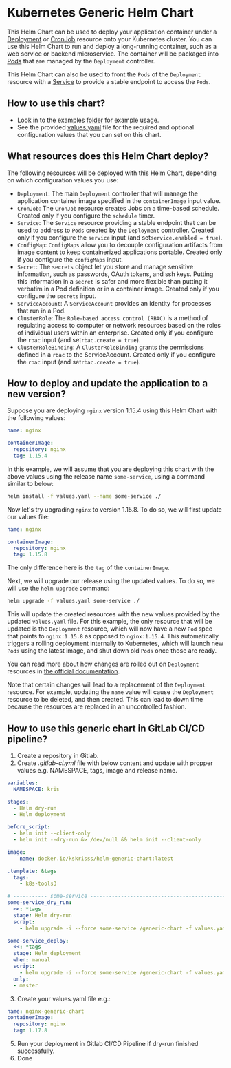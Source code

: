 # Kubernetes Generic Helm Chart

This Helm Chart can be used to deploy your application container under a [Deployment](https://kubernetes.io/docs/concepts/workloads/controllers/deployment/) or [CronJob](https://kubernetes.io/docs/concepts/workloads/controllers/cron-jobs/) resource onto your Kubernetes cluster. You can use this Helm Chart to run and deploy a long-running container, such as a web service or backend microservice. The container will be packaged into [Pods](https://kubernetes.io/docs/concepts/workloads/pods/pod-overview/) that are managed by the `Deployment` controller.

This Helm Chart can also be used to front the `Pods` of the `Deployment` resource with a [Service](https://kubernetes.io/docs/concepts/services-networking/service/) to provide a stable endpoint to access the `Pods`.

## How to use this chart?

* Look in to the examples [folder](./examples) for example usage.
* See the provided [values.yaml](./values.yaml) file for the required and optional configuration values that you can set on this chart.

## What resources does this Helm Chart deploy?

The following resources will be deployed with this Helm Chart, depending on which configuration values you use:

- `Deployment`: The main `Deployment` controller that will manage the application container image specified in the `containerImage` input value.
- `CronJob`: The `CronJob` resource creates Jobs on a time-based schedule. Created only if you configure the `schedule` timer.
- `Service`: The `Service` resource providing a stable endpoint that can be used to address to `Pods` created by the `Deployment` controller. Created only if you configure the `service` input (and set`service.enabled = true`).
- `ConfigMap`: `ConfigMaps` allow you to decouple configuration artifacts from image content to keep containerized applications portable. Created only if you configure the `configMaps` input.
- `Secret`: The `secrets` object let you store and manage sensitive information, such as passwords, OAuth tokens, and ssh keys. Putting this information in a `secret` is safer and more flexible than putting it verbatim in a Pod definition or in a container image. Created only if you configure the `secrets` input.
- `ServiceAccount`: A `ServiceAccount` provides an identity for processes that run in a Pod.
- `ClusterRole`:  The `Role-based access control (RBAC)` is a method of regulating access to computer or network resources based on the roles of individual users within an enterprise. Created only if you configure the `rbac` input (and set`rbac.create = true`).
- `ClusterRoleBinding`: A `ClusterRoleBinding` grants the permissions defined in a `rbac` to the ServiceAccount. Created only if you configure the `rbac` input (and set`rbac.create = true`).

## How to deploy and update the application to a new version?

Suppose you are deploying `nginx` version 1.15.4 using this Helm Chart with the following values:

```yaml
name: nginx

containerImage:
  repository: nginx
  tag: 1.15.4
```

In this example, we will assume that you are deploying this chart with the above values using the release name
`some-service`, using a command similar to below:

```bash
helm install -f values.yaml --name some-service ./
```

Now let's try upgrading `nginx` to version 1.15.8. To do so, we will first update our values file:

```yaml
name: nginx

containerImage:
  repository: nginx
  tag: 1.15.8
```

The only difference here is the `tag` of the `containerImage`.

Next, we will upgrade our release using the updated values. To do so, we will use the `helm upgrade` command:

```bash
helm upgrade -f values.yaml some-service ./
```

This will update the created resources with the new values provided by the updated `values.yaml` file. For this example,
the only resource that will be updated is the `Deployment` resource, which will now have a new `Pod` spec that points to
`nginx:1.15.8` as opposed to `nginx:1.15.4`. This automatically triggers a rolling deployment internally to Kubernetes,
which will launch new `Pods` using the latest image, and shut down old `Pods` once those are ready.

You can read more about how changes are rolled out on `Deployment` resources in [the official
documentation](https://kubernetes.io/docs/concepts/workloads/controllers/deployment).

Note that certain changes will lead to a replacement of the `Deployment` resource. For example, updating the
`name` value will cause the `Deployment` resource to be deleted, and then created. This can lead to down time
because the resources are replaced in an uncontrolled fashion.

## How to use this generic chart in GitLab CI/CD pipeline?

1. Create a repository in Gitlab.
2. Create *.gitlab-ci.yml* file with below content and update with propper values e.g. NAMESPACE, tags, image and release name.
```yaml
variables:
  NAMESPACE: kris

stages:
  - Helm dry-run
  - Helm deployment

before_script:
  - helm init --client-only
  - helm init --dry-run &> /dev/null && helm init --client-only

image:
    name: docker.io/kskrisss/helm-generic-chart:latest

.template: &tags
  tags:
    - k8s-tools3

# ----------- some-service -----------------------------------------------------------
some-service_dry_run:
  <<: *tags
  stage: Helm dry-run
  script:
    - helm upgrade -i --force some-service /generic-chart -f values.yaml --dry-run

some-service_deploy:
  <<: *tags
  stage: Helm deployment
  when: manual
  script:
    - helm upgrade -i --force some-service /generic-chart -f values.yaml
  only:
  - master
```
3. Create your values.yaml file e.g.:
```yaml
name: nginx-generic-chart
containerImage:
  repository: nginx
  tag: 1.17.8
```
5. Run your deployment in Gitlab CI/CD Pipeline if dry-run finished successfully.
6. Done

